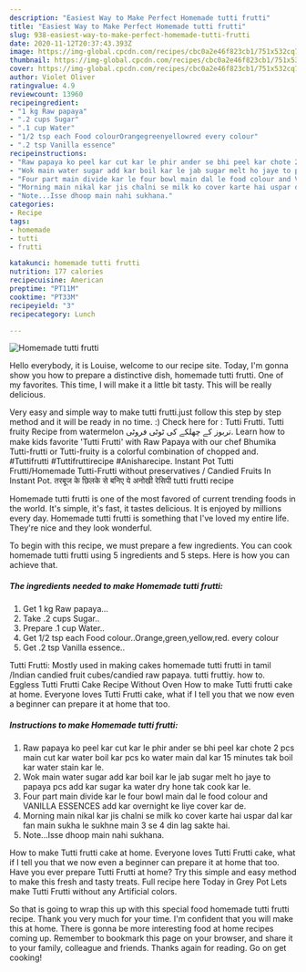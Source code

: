 ```yaml
---
description: "Easiest Way to Make Perfect Homemade tutti frutti"
title: "Easiest Way to Make Perfect Homemade tutti frutti"
slug: 938-easiest-way-to-make-perfect-homemade-tutti-frutti
date: 2020-11-12T20:37:43.393Z
image: https://img-global.cpcdn.com/recipes/cbc0a2e46f823cb1/751x532cq70/homemade-tutti-frutti-recipe-main-photo.jpg
thumbnail: https://img-global.cpcdn.com/recipes/cbc0a2e46f823cb1/751x532cq70/homemade-tutti-frutti-recipe-main-photo.jpg
cover: https://img-global.cpcdn.com/recipes/cbc0a2e46f823cb1/751x532cq70/homemade-tutti-frutti-recipe-main-photo.jpg
author: Violet Oliver
ratingvalue: 4.9
reviewcount: 13960
recipeingredient:
- "1 kg Raw papaya"
- ".2 cups Sugar"
- ".1 cup Water"
- "1/2 tsp each Food colourOrangegreenyellowred every colour"
- ".2 tsp Vanilla essence"
recipeinstructions:
- "Raw papaya ko peel kar cut kar le phir ander se bhi peel kar chote 2 pcs main cut kar water boil kar pcs ko water main dal kar 15 minutes tak boil kar water stain kar le."
- "Wok main water sugar add kar boil kar le jab sugar melt ho jaye to papaya pcs add kar sugar ka water dry hone tak cook kar le."
- "Four part main divide kar le four bowl main dal le food colour and VANILLA ESSENCES add kar overnight ke liye cover kar de."
- "Morning main nikal kar jis chalni se milk ko cover karte hai uspar dal kar fan main sukha le sukhne main 3 se 4 din lag sakte hai."
- "Note...Isse dhoop main nahi sukhana."
categories:
- Recipe
tags:
- homemade
- tutti
- frutti

katakunci: homemade tutti frutti 
nutrition: 177 calories
recipecuisine: American
preptime: "PT11M"
cooktime: "PT33M"
recipeyield: "3"
recipecategory: Lunch

---
```



![Homemade tutti frutti](https://img-global.cpcdn.com/recipes/cbc0a2e46f823cb1/751x532cq70/homemade-tutti-frutti-recipe-main-photo.jpg)

Hello everybody, it is Louise, welcome to our recipe site. Today, I'm gonna show you how to prepare a distinctive dish, homemade tutti frutti. One of my favorites. This time, I will make it a little bit tasty. This will be really delicious.

Very easy and simple way to make tutti frutti.just follow this step by step method and it will be ready in no time. :) Check here for : Tutti Frutti. Tutti fruity Recipe from watermelon تربوز کے چھلکے کی ٹوٹی فروٹی. Learn how to make kids favorite &#39;Tutti Frutti&#39; with Raw Papaya with our chef Bhumika Tutti-frutti or Tutti-fruity is a colorful combination of chopped and. #Tuttifrutti #Tuttifruttirecipe #Anisharecipe. Instant Pot Tutti Frutti/Homemade Tutti-Frutti without preservatives / Candied Fruits In Instant Pot. तरबूज के छिलके से बनिए ये अनोखी रेसिपी tutti frutti recipe

Homemade tutti frutti is one of the most favored of current trending foods in the world. It's simple, it's fast, it tastes delicious. It is enjoyed by millions every day. Homemade tutti frutti is something that I've loved my entire life. They're nice and they look wonderful.


To begin with this recipe, we must prepare a few ingredients. You can cook homemade tutti frutti using 5 ingredients and 5 steps. Here is how you can achieve that.

<!--inarticleads1-->

##### The ingredients needed to make Homemade tutti frutti:

1. Get 1 kg Raw papaya...
1. Take .2 cups Sugar..
1. Prepare .1 cup Water..
1. Get 1/2 tsp each Food colour..Orange,green,yellow,red. every colour
1. Get .2 tsp Vanilla essence..


Tutti Frutti: Mostly used in making cakes homemade tutti frutti in tamil /Indian candied fruit cubes/candied raw papaya. tutti fruttiy. how to. Eggless Tutti Frutti Cake Recipe Without Oven How to make Tutti frutti cake at home. Everyone loves Tutti Frutti cake, what if I tell you that we now even a beginner can prepare it at home that too. 

<!--inarticleads2-->

##### Instructions to make Homemade tutti frutti:

1. Raw papaya ko peel kar cut kar le phir ander se bhi peel kar chote 2 pcs main cut kar water boil kar pcs ko water main dal kar 15 minutes tak boil kar water stain kar le.
1. Wok main water sugar add kar boil kar le jab sugar melt ho jaye to papaya pcs add kar sugar ka water dry hone tak cook kar le.
1. Four part main divide kar le four bowl main dal le food colour and VANILLA ESSENCES add kar overnight ke liye cover kar de.
1. Morning main nikal kar jis chalni se milk ko cover karte hai uspar dal kar fan main sukha le sukhne main 3 se 4 din lag sakte hai.
1. Note...Isse dhoop main nahi sukhana.


How to make Tutti frutti cake at home. Everyone loves Tutti Frutti cake, what if I tell you that we now even a beginner can prepare it at home that too. Have you ever prepare Tutti Frutti at home? Try this simple and easy method to make this fresh and tasty treats. Full recipe here Today in Grey Pot Lets make Tutti Frutti without any Artificial colors. 

So that is going to wrap this up with this special food homemade tutti frutti recipe. Thank you very much for your time. I'm confident that you will make this at home. There is gonna be more interesting food at home recipes coming up. Remember to bookmark this page on your browser, and share it to your family, colleague and friends. Thanks again for reading. Go on get cooking!
